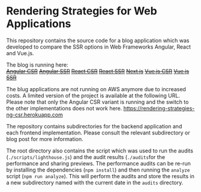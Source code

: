# Rendering Strategies for Web Applications

This repository contains the source code for a blog application which was developed to compare the SSR options in Web Frameworks Angular, React and Vue.js.

The blog is running here:  
~~[Angular CSR](http://d1pw9cfb12erjk.cloudfront.net)~~
~~[Angular SSR](http://d2hzvu1y6e5tsn.cloudfront.net)~~
~~[React CSR](http://d1h9bx0qn9u5ul.cloudfront.net)~~
~~[React SSR](http://d3iyszkp1de9rn.cloudfront.net)~~
~~[Next.js](http://d2bsz75rmkcsy3.cloudfront.net)~~
~~[Vue.js CSR](http://dcktqs7uo9ylw.cloudfront.net)~~
~~[Vue.js SSR](http://d3hhz5c0f514y5.cloudfront.net)~~

The blug applications are not running on AWS anymore due to increased costs. A limited version of the project is available at the following URL. Please note that only the Angular CSR variant is running and the switch to the other implementations does not work here.
https://rendering-strategies-ng-csr.herokuapp.com

The repository contains subdirectories for the backend application and each frontend implementation.
Please consult the relevant subdirectory or blog post for more information.

The root directory also contains the script which was used to run the audits (`./scripts/lighthouse.js`) and the audit results (`./audits`for the performance and sharing previews.
The performance audits can be re-run by installing the dependencies (`npm install`) and then running the `analyze` script (`npm run analyze`).
This will perform the audits and store the results in a new subdirectory named with the current date in the `audits` directory. 
 
